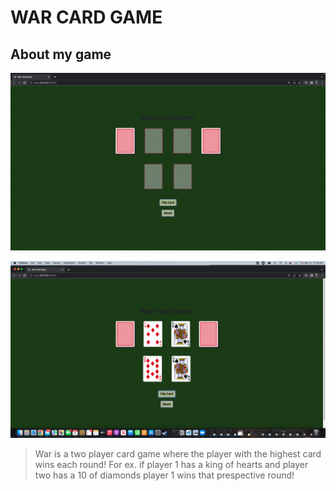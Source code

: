 # WAR CARD GAME 

## About my game 

![screenshot](https://github.com/J3NNog1/war-card-game/blob/main/assests/Screen%20Shot%202022-09-15%20at%2010.48.11%20AM%20(2).png)

![screenshot2](https://github.com/J3NNog1/war-card-game/blob/main/assests/Screen%20Shot%202022-09-15%20at%2011.09.19%20AM%20(2).png)

> War is a two player card game where the player with the highest card wins each round! For ex. if player 1 has a king of hearts and player two has a 10 of diamonds player 1 wins that prespective round! 
> 